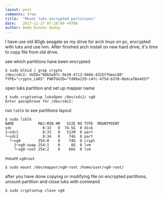 ```yaml
---
layout: post
comments: true
title:  "Mount luks encrypted partitions"
date:   2017-11-27 07:28:00 +0700
author: Dede Dindin Qudsy
---
```

I have use old 80gb seagate as my drive for arch linux on pc, encrypted with luks and use lvm. After finished arch install on new hard drive, it's time to copy file from old drive.

see which partitions have been encrypted
```
$ sudo blkid | grep crypto
/dev/sdc2: UUID="68b5a97c-9e39-4713-946b-4325ffbeec88" TYPE="crypto_LUKS" PARTUUID="fd09a229-c4fc-4f5d-b378-8bdcaf8e4d57"
```

open luks partition and set up mapper name
```
$ sudo cryptsetup luksOpen /dev/sdc2/ vg0
Enter passphrase for /dev/sdc2:
```

run `lsblk` to see partitions layout
```
$ sudo lsblk
NAME           MAJ:MIN RM   SIZE RO TYPE  MOUNTPOINT
sdc              8:32   0  74.5G  0 disk  
├─sdc1           8:33   0   512M  0 part  
└─sdc2           8:34   0    74G  0 part  
  └─vg0        254:0    0    74G  0 crypt 
    ├─vg0-swap 254:1    0     8G  0 lvm   
    └─vg0-root 254:2    0    66G  0 lvm
```

mount `vg0root`
```
$ sudo mount /dev/mapper/vg0-root /home/user/vg0-root/
```

after you have done copying or modifying file on encrypted partitions, umount partition and close luks with command
```
$ sudo cryptsetup close vg0
```
